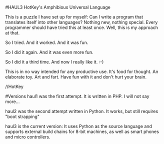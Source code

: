 #HAUL3
HotKey's Amphibious Universal Language

This is a puzzle I have set up for myself: Can I write a program that translates itself into other languages? Nothing new, nothing special. Every programmer should have tried this at least once. Well, this is my approach at that.

So I tried. And it worked. And it was fun.

So I did it again. And it was even more fun.

So I did it a third time. And now I really like it. :-)

This is in no way intended for any productive use. It's food for thought. An elaborate toy. Art and fart.
Have fun with it and don't hurt your brain.

//HotKey


#Versions
haul1 was the first attempt. It is written in PHP. I will not say more...

haul2 was the second attempt written in Python. It works, but still requires "boot strapping"

haul3 is the current version: It uses Python as the source language and supports external build chains for 8-bit machines, as well as smart phones and micro controllers.
